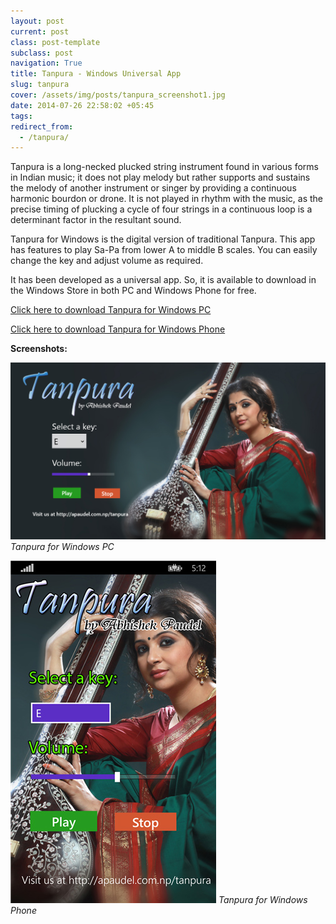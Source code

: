```yaml
---
layout: post
current: post
class: post-template
subclass: post
navigation: True
title: Tanpura - Windows Universal App
slug: tanpura
cover: /assets/img/posts/tanpura_screenshot1.jpg
date: 2014-07-26 22:58:02 +05:45
tags:
redirect_from:
  - /tanpura/
---
```


Tanpura is a long-necked plucked string instrument found in various forms in Indian music; it does not play melody but rather supports and sustains the melody of another instrument or singer by providing a continuous harmonic bourdon or drone. It is not played in rhythm with the music, as the precise timing of plucking a cycle of four strings in a continuous loop is a determinant factor in the resultant sound.

Tanpura for Windows is the digital version of traditional Tanpura. This app has features to play Sa-Pa from lower A to middle B scales. You can easily change the key and adjust volume as required.

It has been developed as a universal app. So, it is available to download in the Windows Store in both PC and Windows Phone for free.

[Click here to download Tanpura for Windows PC](http://apps.microsoft.com/windows/en-us/app/tanpura/a9627540-4b54-4eb3-9080-eb424206d849)

[Click here to download Tanpura for Windows Phone](http://www.windowsphone.com/s?appid=5e7df098-f5f8-43ab-855f-629e974283c6)

**Screenshots:**

![Tanpura for Windows PC](/assets/img/posts/tanpura_screenshot2.jpg)
*Tanpura for Windows PC*

![Tanpura for Windows Phone](/assets/img/posts/tanpura_winphone.jpg)
*Tanpura for Windows Phone*